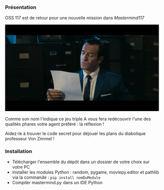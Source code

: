 ### Présentation

OSS 117 est de retour pour une nouvelle mission dans *Mastermind117*

![](https://github.com/RedaPengam/Mastermind117/blob/main/data/hmmm.png)

Comme son nom l'indique ce jeu triple A vous fera redécouvrir l'une des qualités phares votre agent préféré : la réflexion !

Aidez-le à trouver le code secret pour déjouer les plans du diabolique professeur Von Zimmel !

### Installation

- Télécharger l'ensemble du dépôt dans un dossier de votre choix sur votre PC 
- Installer les modules Python : random, pygame, moviepy.editor et pathlib via la commande :  `pip install nomDuModule`
- Compiler mastermind.py dans un IDE Python
